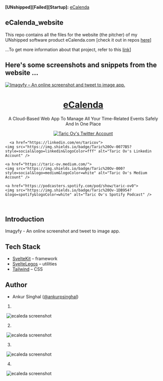 **[UNshipped][Failed][Startup]:** [eCalenda](https://e-calenda-website.vercel.app/) 
## eCalenda_website 

This repo contains all the files for the website (the pitcher) of my UNshipped software product eCalenda.com [check it out in repos [here](https://github.com/taricov/Reactjs_eCalenda_app)] 


...To get more information about that project, refer to this [link](https://github.com/taricov/Reactjs_eCalenda_app)] 


## Here's some screenshots and snippets from the website ...


<a href="">
  <img alt="Imagyfy – An online screenshot and tweet to image app." src="">
  <h1 align="center">eCalenda</h1>
</a>

<p align="center">
A Cloud-Based Web App To Manage All Your Time-Related Events Safely And In One Place
</p>

<p align="center">
  <a href="https://twitter.com/taricov">
    <img src="https://img.shields.io/twitter/follow/taric_ov?style=social" alt="Taric Ov's Twitter Account" />
  </a>

      <a href="https://linkedin.com/en/taricov">
    <img src="https://img.shields.io/badge/Taric%20Ov-0077B5?style=social&logo=linkedin&logoColor=fff" alt="Taric Ov's Linkedin Account" />
  </a>
  
  
    <a href="https://taric-ov.medium.com/">
    <img src="https://img.shields.io/badge/Taric%20Ov-000?style=social&logo=medium&logoColor=white" alt="Taric Ov's Medium Account" />
  </a>
  
    <a href="https://podcasters.spotify.com/pod/show/taric-ov0">
    <img src="https://img.shields.io/badge/Taric%20Ov-1DB954?&logo=spotify&logoColor=white" alt="Taric Ov's Spotify Podcast" />
  </a>
</p>


<br/>


## Introduction

Imagyfy - An online screenshot and tweet to image app.

## Tech Stack

- [SvelteKit](https://kit.svelte.dev/) – framework
- [SvelteLegos](https://svelte-legos.singhalankur.com/) – utilities
- [Tailwind](https://tailwindcss.com/) – CSS

## Author

- Ankur Singhal ([@ankurpsinghal](https://twitter.com/ankurpsinghal))









1.
![]()
<img src="" alt="ecaleda screenshot"/>


2.
![]()
<img src="" alt="ecaleda screenshot"/>


3.
![]()
<img src="" alt="ecaleda screenshot"/>


4.
![]()
<img src="" alt="ecaleda screenshot"/>

